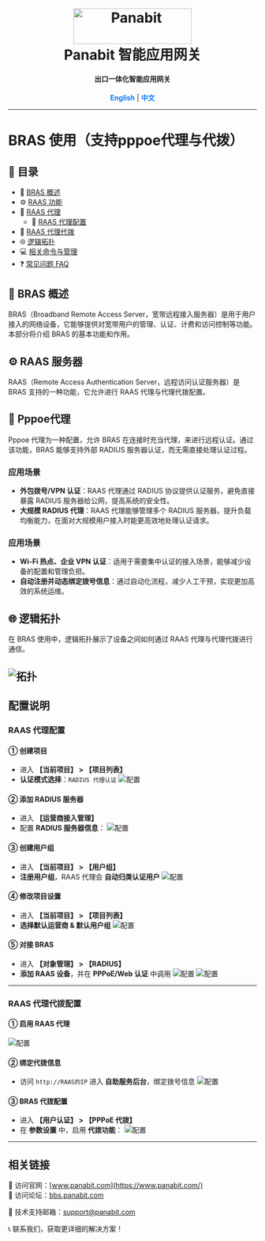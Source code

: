 <a name="readme-top"></a>
<h1 align="center">
  <img src="assets/Panabit.png" alt="Panabit" width="240" height="72">
  <br>
  Panabit 智能应用网关
</h1>
<h4 align="center">出口一体化智能应用网关</h4>

<p align="center">
  <a href="README.md" style="color: #007bff; text-decoration: none; font-weight: bold;">English</a> | <span style="color: #007bff; font-weight: bold;">中文</span>
</p>

---

# BRAS 使用（支持pppoe代理与代拨）

## 📌 目录
- 📖 [BRAS 概述](#brass-概述)
- ⚙️ [RAAS 功能](#raas-功能)
- 🔄 [RAAS 代理](#raas-代理)
  - 📝 [RAAS 代理配置](#raas-代理配置)
- 🔄 [RAAS 代理代拨](#raas-代理代拨)
- 🌐 [逻辑拓扑](#逻辑拓扑)
- 💻 [相关命令与管理](#相关命令与管理)
- ❓ [常见问题 FAQ](#常见问题-faq)

## 📖 BRAS 概述
BRAS（Broadband Remote Access Server，宽带远程接入服务器）是用于用户接入的网络设备，它能够提供对宽带用户的管理、认证、计费和访问控制等功能。本部分将介绍 BRAS 的基本功能和作用。

## ⚙️ RAAS 服务器
RAAS（Remote Access Authentication Server，远程访问认证服务器）是 BRAS 支持的一种功能，它允许进行 RAAS 代理与代理代拨配置。

## 🔄 Pppoe代理
Pppoe 代理为一种配置，允许 BRAS 在连接时充当代理，来进行远程认证。通过该功能，BRAS 能够支持外部 RADIUS 服务器认证，而无需直接处理认证过程。

### 应用场景
- **外包拨号/VPN 认证**：RAAS 代理通过 RADIUS 协议提供认证服务，避免直接暴露 RADIUS 服务器给公网，提高系统的安全性。
- **大规模 RADIUS 代理**：RAAS 代理能够管理多个 RADIUS 服务器，提升负载均衡能力，在面对大规模用户接入时能更高效地处理认证请求。

### 应用场景
- **Wi-Fi 热点、企业 VPN 认证**：适用于需要集中认证的接入场景，能够减少设备的配置和管理负担。
- **自动注册并动态绑定拨号信息**：通过自动化流程，减少人工干预，实现更加高效的系统运维。

## 🌐 逻辑拓扑
在 BRAS 使用中，逻辑拓扑展示了设备之间如何通过 RAAS 代理与代理代拨进行通信。

 ![拓扑](assets/topology_p.png)
---

## 配置说明

### RAAS 代理配置

#### ① 创建项目
- 进入 **【当前项目】 > 【项目列表】**
- **认证模式选择**：`RADIUS 代理认证`
 ![配置](assets/RAAS_proxy_conf_1.png)

#### ② 添加 RADIUS 服务器
- 进入 **【运营商接入管理】**  
- 配置 **RADIUS 服务器信息**：
 ![配置](assets/RAAS_proxy_conf_2.png)

#### ③ 创建用户组
- 进入 **【当前项目】 > 【用户组】**
- **注册用户组**，RAAS 代理会 **自动归类认证用户**
 ![配置](assets/RAAS_proxy_conf_3.png)

#### ④ 修改项目设置
- 进入 **【当前项目】 > 【项目列表】**
- **选择默认运营商 & 默认用户组**
 ![配置](assets/RAAS_proxy_conf_4.png)

#### ⑤ 对接 BRAS
- 进入 **【对象管理】 > 【RADIUS】**
- **添加 RAAS 设备**，并在 **PPPoE/Web 认证** 中调用
 ![配置](assets/RAAS_proxy_conf_5.png)
 ![配置](assets/RAAS_proxy_conf_6.png)

---

### RAAS 代理代拨配置

#### ① 启用 RAAS 代理
![配置](assets/RAAS_proxy_dialing_conf_1.png)

#### ② 绑定代拨信息
- 访问 `http://RAAS的IP` 进入 **自助服务后台**，绑定拨号信息
![配置](assets/RAAS_proxy_dialing_conf_2.png)

#### ③ BRAS 代拨配置
- 进入 **【用户认证】 > 【PPPoE 代拨】**
- 在 **参数设置** 中，启用 **代拨功能**：
![配置](assets/RAAS_proxy_dialing_conf_3.png)

---

## 相关链接
🔗 访问官网：[www.panabit.com](https://www.panabit.com/)  
🔗 访问论坛：[bbs.panabit.com](https://bbs.panabit.com/)  

📧 技术支持邮箱：support@panabit.com

📞 联系我们，获取更详细的解决方案！

